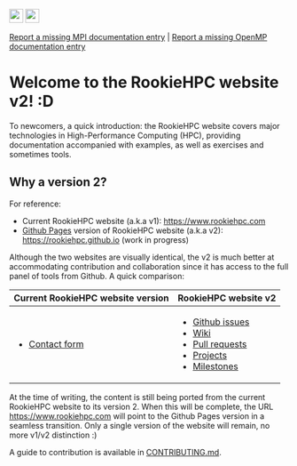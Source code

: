 <img src="https://progress-bar.dev/100?title=MPI+docs+porting" height="25"> <img src="https://progress-bar.dev/100?title=OpenMP+docs+porting" height="25">

[Report a missing MPI documentation entry](https://github.com/rookiehpc/rookiehpc.github.io/issues/new?title=Missing+%3Cname+of+the+missing+MPI+documentation+entry%3E.&labels=documentation,missing,mpi&milestone=Add+missing+MPI+documentation&body=-+Please+check+that+this+is+not+a+duplicate+of+another+existing+issue+then+delete+this+message) | [Report a missing OpenMP documentation entry](https://github.com/rookiehpc/rookiehpc.github.io/issues/new?title=Missing+%3Cname+of+the+missing+OpenMP+documentation+entry%3E.&labels=documentation,missing,openmp&milestone=Add+missing+OpenMP+documentation&body=-+Please+check+that+this+is+not+a+duplicate+of+another+existing+issue+then+delete+this+message)

# Welcome to the RookieHPC website v2! :D #
To newcomers, a quick introduction: the RookieHPC website covers major technologies in High-Performance Computing (HPC), providing documentation accompanied with examples, as well as exercises and sometimes tools.

## Why a version 2? ##

For reference:
- Current RookieHPC website (a.k.a v1): https://www.rookiehpc.com
- [Github Pages](https://pages.github.com) version of RookieHPC website (a.k.a v2): https://rookiehpc.github.io (work in progress)

Although the two websites are visually identical, the v2 is much better at accommodating contribution and collaboration since it has access to the full panel of tools from Github. A quick comparison:

|Current RookieHPC website version | RookieHPC website v2
|-|-
|<ul><li>[Contact form](https://rookiehpc.com/contact.php)</li></ul>|<ul><li>[Github issues](https://github.com/rookiehpc/rookiehpc.github.io/issues)</li><li>[Wiki](https://github.com/rookiehpc/rookiehpc.github.io/wiki)</li><li>[Pull requests](https://github.com/rookiehpc/rookiehpc.github.io/pulls)</li><li>[Projects](https://github.com/rookiehpc/rookiehpc.github.io/projects?type=beta)</li><li>[Milestones](https://github.com/rookiehpc/rookiehpc.github.io/milestones)</li></ul>

At the time of writing, the content is still being ported from the current RookieHPC website to its version 2. When this will be complete, the URL https://www.rookiehpc.com will point to the Github Pages version in a seamless transition. Only a single version of the website will remain, no more v1/v2 distinction :)

A guide to contribution is available in [CONTRIBUTING.md](https://github.com/rookiehpc/rookiehpc.github.io/blob/main/CONTRIBUTING.md).
